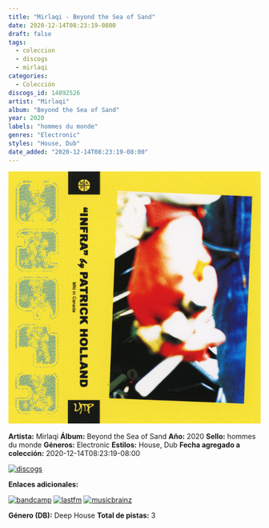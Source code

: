 ```yaml
---
title: "Mirlaqi - Beyond the Sea of Sand"
date: 2020-12-14T08:23:19-0800
draft: false
tags:
  - coleccion
  - discogs
  - mirlaqi
categories:
  - Colección
discogs_id: 14892526
artist: "Mirlaqi"
album: "Beyond the Sea of Sand"
year: 2020
labels: "hommes du monde"
genres: "Electronic"
styles: "House, Dub"
date_added: "2020-12-14T08:23:19-08:00"
---
```


![cover](image.jpeg (Mirlaqi - Beyond the Sea of Sand))

**Artista:** Mirlaqi
**Álbum:** Beyond the Sea of Sand
**Año:** 2020
**Sello:** hommes du monde
**Géneros:** Electronic
**Estilos:** House, Dub
**Fecha agregado a colección:** 2020-12-14T08:23:19-08:00

[![discogs](../../links/svg/discogs.png (discogs))](https://api.discogs.com/releases/14892526)


**Enlaces adicionales:**

[![bandcamp](../../links/svg/bandcamp.png (bandcamp))](https://hommesdumonde.bandcamp.com/album/beyond-the-sea-of-sand)
[![lastfm](../../links/svg/lastfm.png (lastfm))](https://www.last.fm/music/Mirlaqi/Beyond+the+Sea+of+Sand)
[![musicbrainz](../../links/svg/musicbrainz.png (musicbrainz))](https://musicbrainz.org/release/a9f0b5f5-662d-4a4d-aa8f-e39394be88bc)

**Género (DB):** Deep House
**Total de pistas:** 3
